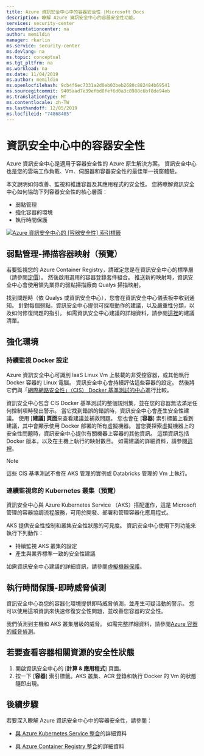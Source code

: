 ```yaml
---
title: Azure 資訊安全中心中的容器安全性 |Microsoft Docs
description: 瞭解 Azure 資訊安全中心的容器安全性功能。
services: security-center
documentationcenter: na
author: memildin
manager: rkarlin
ms.service: security-center
ms.devlang: na
ms.topic: conceptual
ms.tgt_pltfrm: na
ms.workload: na
ms.date: 11/04/2019
ms.author: memildin
ms.openlocfilehash: 9cb4f6ec7331a2d0eb03beb2680c882484b69541
ms.sourcegitcommit: 9405aad7e39efbd8fef6d0a3c8988c6bf8de94eb
ms.translationtype: MT
ms.contentlocale: zh-TW
ms.lasthandoff: 12/05/2019
ms.locfileid: "74868485"
---
```

# <a name="container-security-in-security-center"></a>資訊安全中心中的容器安全性

Azure 資訊安全中心是適用于容器安全性的 Azure 原生解決方案。 資訊安全中心也是您的雲端工作負載、Vm、伺服器和容器安全性的最佳單一視窗體驗。

本文說明如何改善、監視和維護容器及其應用程式的安全性。 您將瞭解資訊安全中心如何協助下列容器安全性的核心層面：

* 弱點管理
* 強化容器的環境
* 執行時間保護

[![Azure 資訊安全中心的 [容器安全性] 索引標籤](media/container-security/container-security-tab.png)](media/container-security/container-security-tab.png#lightbox)

## <a name="vulnerability-management---scanning-container-images-preview"></a>弱點管理-掃描容器映射（預覽）
若要監視您的 Azure Container Registry，請確定您是在資訊安全中心的標準層（請參閱[定價](https://docs.microsoft.com/azure/security-center/security-center-pricing.md)）。 然後啟用選用的容器登錄套件組合。 推送新的映射時，資訊安全中心會使用領先業界的弱點掃描廠商 Qualys 掃描映射。

找到問題時（依 Qualys 或資訊安全中心），您會在資訊安全中心儀表板中收到通知。 針對每個弱點，資訊安全中心提供可採取動作的建議，以及嚴重性分類，以及如何修復問題的指引。 如需資訊安全中心建議的詳細資料，請參閱[這裡](recommendations-compute-and-apps.md)的建議清單。

## <a name="environment-hardening"></a>強化環境

### <a name="continuous-monitoring-of-your-docker-configuration"></a>持續監視 Docker 設定
Azure 資訊安全中心可識別 IaaS Linux Vm 上裝載的非受控容器，或其他執行 Docker 容器的 Linux 電腦。 資訊安全中心會持續評估這些容器的設定。 然後將它們與「[網際網路安全性」（CIS） Docker 基準測試的中心](https://www.cisecurity.org/benchmark/docker/)進行比較。 

資訊安全中心包含 CIS Docker 基準測試的整個規則集，並在您的容器無法滿足任何控制項時發出警示。 當它找到錯誤的錯誤時，資訊安全中心會產生安全性建議。 使用 [**建議] 頁面**來查看建議並補救問題。 您也會在 [**容器**] 索引標籤上看到建議，其中會顯示使用 Docker 部署的所有虛擬機器。 當您要探索虛擬機器上的安全性問題時，資訊安全中心提供有關機器上容器的其他資訊。 這類資訊包括 Docker 版本，以及在主機上執行的映射數目。 如需建議的詳細資料，請參閱[這裡](https://docs.microsoft.com/azure/security-center/security-center-virtual-machine-protection)。 

>[!NOTE]
> 這些 CIS 基準測試不會在 AKS 管理的實例或 Databricks 管理的 Vm 上執行。

### <a name="continuous-monitoring-of-your-kubernetes-clusters-preview"></a>連續監視您的 Kubernetes 叢集（預覽）
資訊安全中心與 Azure Kubernetes Service （AKS）搭配運作，這是 Microsoft 管理的容器協調流程服務，可用於開發、部署和管理容器化應用程式。

AKS 提供安全性控制和叢集安全性狀態的可見度。 資訊安全中心使用下列功能來執行下列動作：
* 持續監視 AKS 叢集的設定
* 產生與業界標準一致的安全性建議

如需資訊安全中心建議的詳細資訊，請參閱[虛擬機器保護](security-center-virtual-machine-protection.md)。

## <a name="run-time-protection---real-time-threat-detection"></a>執行時間保護-即時威脅偵測

資訊安全中心為您的容器化環境提供即時威脅偵測，並產生可疑活動的警示。 您可以使用這項資訊來快速修復安全性問題，並改善您容器的安全性。

我們偵測到主機和 AKS 叢集層級的威脅。 如需完整詳細資料，請參閱[Azure 容器的威脅偵測](https://docs.microsoft.com/azure/security-center/security-center-alerts-compute#azure-containers-)。

## <a name="to-view-the-security-posture-of-your-container-related-resources"></a>若要查看容器相關資源的安全性狀態
1.  開啟資訊安全中心的 [**計算 & 應用程式**] 頁面。
2.  按一下 [**容器**] 索引標籤。AKS 叢集、ACR 登錄和執行 Docker 的 Vm 的狀態隨即出現。

## <a name="next-steps"></a>後續步驟

若要深入瞭解 Azure 資訊安全中心中的容器安全性，請參閱：
* [與 Azure Kubernetes Service 整合](azure-kubernetes-service-integration.md)的詳細資料

* [與 Azure Container Registry 整合](azure-container-registry-integration.md)的詳細資料